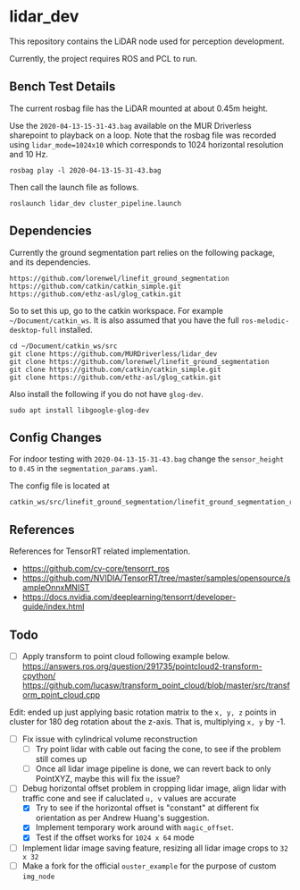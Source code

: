 # lidar_dev

This repository contains the LiDAR node used for perception development.

Currently, the project requires ROS and PCL to run.

## Bench Test Details

The current rosbag file has the LiDAR mounted at about 0.45m height.

Use the `2020-04-13-15-31-43.bag` available on the MUR Driverless sharepoint to playback on a loop. Note that the rosbag file was recorded using `lidar_mode=1024x10` which corresponds to 1024 horizontal resolution and 10 Hz.

```
rosbag play -l 2020-04-13-15-31-43.bag
```

Then call the launch file as follows.

```
roslaunch lidar_dev cluster_pipeline.launch
```

## Dependencies

Currently the ground segmentation part relies on the following package, and its dependencies.

```
https://github.com/lorenwel/linefit_ground_segmentation
https://github.com/catkin/catkin_simple.git
https://github.com/ethz-asl/glog_catkin.git
```

So to set this up, go to the catkin workspace. For example `~/Document/catkin_ws`. It is also assumed that you have the full `ros-melodic-desktop-full` installed.

```
cd ~/Document/catkin_ws/src
git clone https://github.com/MURDriverless/lidar_dev
git clone https://github.com/lorenwel/linefit_ground_segmentation
git clone https://github.com/catkin/catkin_simple.git
git clone https://github.com/ethz-asl/glog_catkin.git
```

Also install the following if you do not have `glog-dev`.

```
sudo apt install libgoogle-glog-dev
```

## Config Changes

For indoor testing with `2020-04-13-15-31-43.bag` change the `sensor_height` to `0.45` in the `segmentation_params.yaml`.

The config file is located at 

```
catkin_ws/src/linefit_ground_segmentation/linefit_ground_segmentation_ros/launch/segmentation_params.yaml
```

## References

References for TensorRT related implementation.
* https://github.com/cv-core/tensorrt_ros
* https://github.com/NVIDIA/TensorRT/tree/master/samples/opensource/sampleOnnxMNIST
* https://docs.nvidia.com/deeplearning/tensorrt/developer-guide/index.html

## Todo

- [ ] Apply transform to point cloud following example below.
https://answers.ros.org/question/291735/pointcloud2-transform-cpython/
https://github.com/lucasw/transform_point_cloud/blob/master/src/transform_point_cloud.cpp

Edit: ended up just applying basic rotation matrix to the `x, y, z` points in cluster for 180 deg rotation about the z-axis. That is, multiplying `x, y` by -1.

- [ ] Fix issue with cylindrical volume reconstruction
  - [ ] Try point lidar with cable out facing the cone, to see if the problem still comes up
  - [ ] Once all lidar image pipeline is done, we can revert back to only PointXYZ, maybe this will fix the issue?
- [ ] Debug horizontal offset problem in cropping lidar image, align lidar with traffic cone and see if caluclated `u, v` values are accurate
  - [x] Try to see if the horizontal offset is "constant" at different fix orientation as per Andrew Huang's suggestion. 
  - [x] Implement temporary work around with `magic_offset`.
  - [x] Test if the offset works for `1024 x 64` mode
- [ ] Implement lidar image saving feature, resizing all lidar image crops to `32 x 32`
- [ ] Make a fork for the official `ouster_example` for the purpose of custom `img_node`